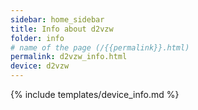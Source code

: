 ```yaml
---
sidebar: home_sidebar
title: Info about d2vzw
folder: info
# name of the page (/{{permalink}}.html)
permalink: d2vzw_info.html
device: d2vzw
---
```

{% include templates/device_info.md %}

